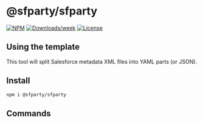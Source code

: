 # @sfparty/sfparty

[![NPM](https://img.shields.io/npm/v/@sfparty/sfparty.svg?label=@sfparty/sfparty)](https://www.npmjs.com/package/@sfparty/sfparty) [![Downloads/week](https://img.shields.io/npm/dw/@sfparty/sfparty.svg)](https://npmjs.org/package/@sfparty/sfparty) [![License](https://img.shields.io/badge/License-BSD%203--Clause-brightgreen.svg)](https://raw.githubusercontent.com/salesforcecli/@sfparty/sfparty/main/LICENSE.txt)

## Using the template

This tool will split Salesforce metadata XML files into YAML parts (or JSON).

## Install

```bash
npm i @sfparty/sfparty
```
## Commands

<!-- commands -->

<!-- commandsstop -->

